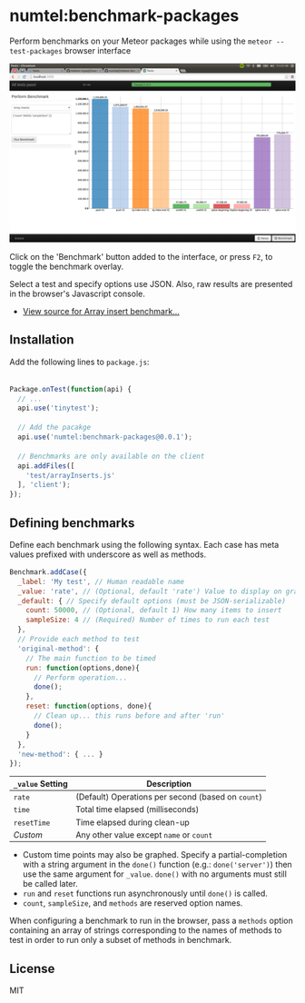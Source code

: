 # numtel:benchmark-packages

Perform benchmarks on your Meteor packages while using the `meteor --test-packages` browser interface

![screenshot](screenshot.png)

Click on the 'Benchmark' button added to the interface, or press `F2`, to toggle the benchmark overlay.

Select a test and specify options use JSON. Also, raw results are presented in the browser's Javascript console.

* [View source for Array insert benchmark...](test/arrayInserts.js)

## Installation

Add the following lines to `package.js`:
```javascript

Package.onTest(function(api) {
  // ...
  api.use('tinytest');

  // Add the pacakge
  api.use('numtel:benchmark-packages@0.0.1');
  
  // Benchmarks are only available on the client
  api.addFiles([
    'test/arrayInserts.js'
  ], 'client');
});
```

## Defining benchmarks

Define each benchmark using the following syntax. Each case has meta values prefixed with underscore as well as methods.

```javascript
Benchmark.addCase({
  _label: 'My test', // Human readable name
  _value: 'rate', // (Optional, default 'rate') Value to display on graph
  _default: { // Specify default options (must be JSON-serializable)
    count: 50000, // (Optional, default 1) How many items to insert
    sampleSize: 4 // (Required) Number of times to run each test
  },
  // Provide each method to test
  'original-method': {
    // The main function to be timed
    run: function(options,done){
      // Perform operation...
      done();
    },
    reset: function(options, done){
      // Clean up... this runs before and after 'run'
      done();
    }
  },
  'new-method': { ... }
});
```
`_value` Setting | Description
---------|---------------
`rate`   | (Default) Operations per second (based on `count`)
`time`   | Total time elapsed (milliseconds)
`resetTime` | Time elapsed during clean-up
*Custom* | Any other value except `name` or `count`

* Custom time points may also be graphed. Specify a partial-completion with a string argument in the `done()` function (e.g.: `done('server')`) then use the same argument for `_value`. `done()` with no arguments must still be called later.
* `run` and `reset` functions run asynchronously until `done()` is called.
* `count`, `sampleSize`, and `methods` are reserved option names.

When configuring a benchmark to run in the browser, pass a `methods` option containing an array of strings corresponding to the names of methods to test in order to run only a subset of methods in benchmark.

## License

MIT

